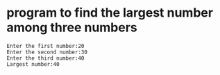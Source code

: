 # program to find the largest number among three numbers
```
Enter the first number:20
Enter the second number:30
Enter the third number:40
Largest number:40
```
